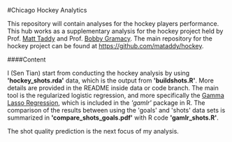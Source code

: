 #Chicago Hockey Analytics


This repository will contain analyses for the hockey players performance. This hub works as a supplementary analysis for the hockey project held by Prof. [Matt Taddy](http://faculty.chicagobooth.edu/matt.taddy/) and Prof. [Bobby Gramacy](http://faculty.chicagobooth.edu/robert.gramacy/). The main repository for the hockey project can be found at <https://github.com/mataddy/hockey>.

####Content

I (Sen Tian) start from conducting the hockey analysis by using **'hockey_shots.rda'** data, which is the output from **'buildshots.R'**. More details are provided in the README inside data or code branch. The main tool is the regularized logistic regression, and more specifically the [Gamma Lasso Regression](https://github.com/mataddy/gamlr), which is included in the *'gamlr'* package in R. The comparison of the results between using the 'goals' and 'shots' data sets is summarized in **'compare_shots_goals.pdf'** with R code **'gamlr_shots.R'**. 

The shot quality prediction is the next focus of my analysis. 

